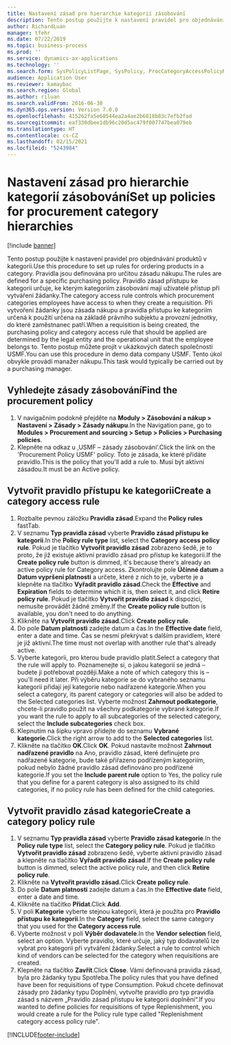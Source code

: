 ```yaml
---
title: Nastavení zásad pro hierarchie kategorií zásobování
description: Tento postup použijte k nastavení pravidel pro objednávání produktů v kategorii.
author: RichardLuan
manager: tfehr
ms.date: 07/22/2019
ms.topic: business-process
ms.prod: ''
ms.service: dynamics-ax-applications
ms.technology: ''
ms.search.form: SysPolicyListPage, SysPolicy, ProcCategoryAccessPolicyRule, ProcCategoryPolicyRule, EcoResCategorySingleLookup
audience: Application User
ms.reviewer: kamaybac
ms.search.region: Global
ms.author: riluan
ms.search.validFrom: 2016-06-30
ms.dyn365.ops.version: Version 7.0.0
ms.openlocfilehash: 415262fa5e68544ea2a4ae2b6818b83c7efb2fad
ms.sourcegitcommit: eaf330dbee1db96c20d5ac479f007747bea079eb
ms.translationtype: HT
ms.contentlocale: cs-CZ
ms.lasthandoff: 02/15/2021
ms.locfileid: "5243984"
---
```

# <a name="set-up-policies-for-procurement-category-hierarchies"></a><span data-ttu-id="3c18d-103">Nastavení zásad pro hierarchie kategorií zásobování</span><span class="sxs-lookup"><span data-stu-id="3c18d-103">Set up policies for procurement category hierarchies</span></span>

[!include [banner](../../includes/banner.md)]

<span data-ttu-id="3c18d-104">Tento postup použijte k nastavení pravidel pro objednávání produktů v kategorii.</span><span class="sxs-lookup"><span data-stu-id="3c18d-104">Use this procedure to set up rules for ordering products in a category.</span></span> <span data-ttu-id="3c18d-105">Pravidla jsou definována pro určitou zásadu nákupu.</span><span class="sxs-lookup"><span data-stu-id="3c18d-105">The rules are defined for a specific purchasing policy.</span></span> <span data-ttu-id="3c18d-106">Pravidlo zásad přístupu ke kategorii určuje, ke kterým kategoriím zásobování mají uživatelé přístup při vytváření žádanky.</span><span class="sxs-lookup"><span data-stu-id="3c18d-106">The category access rule controls which procurement categories employees have access to when they create a requisition.</span></span> <span data-ttu-id="3c18d-107">Při vytvoření žádanky jsou zásada nákupu a pravidla přístupu ke kategoriím určená k použití určena na základě právního subjektu a provozní jednotky, do které zaměstnanec patří.</span><span class="sxs-lookup"><span data-stu-id="3c18d-107">When a requisition is being created, the purchasing policy and category access rule that should be applied are determined by the legal entity and the operational unit that the employee belongs to.</span></span> <span data-ttu-id="3c18d-108">Tento postup můžete projít v ukázkových datech společnosti USMF.</span><span class="sxs-lookup"><span data-stu-id="3c18d-108">You can use this procedure in demo data company USMF.</span></span> <span data-ttu-id="3c18d-109">Tento úkol obvykle provádí manažer nákupu.</span><span class="sxs-lookup"><span data-stu-id="3c18d-109">This task would typically be carried out by a purchasing manager.</span></span>


## <a name="find-the-procurement-policy"></a><span data-ttu-id="3c18d-110">Vyhledejte zásady zásobování</span><span class="sxs-lookup"><span data-stu-id="3c18d-110">Find the procurement policy</span></span>
1. <span data-ttu-id="3c18d-111">V navigačním podokně přejděte na **Moduly > Zásobování a nákup > Nastavení > Zásady > Zásady nákupu**.</span><span class="sxs-lookup"><span data-stu-id="3c18d-111">In the Navigation pane, go to **Modules > Procurement and sourcing > Setup > Policies > Purchasing policies**.</span></span>
2. <span data-ttu-id="3c18d-112">Klepněte na odkaz u ‚USMF – zásady zásobování‘.</span><span class="sxs-lookup"><span data-stu-id="3c18d-112">Click the link on the 'Procurement Policy USMF' policy.</span></span> <span data-ttu-id="3c18d-113">Toto je zásada, ke které přidáte pravidlo.</span><span class="sxs-lookup"><span data-stu-id="3c18d-113">This is the policy that you'll add a rule to.</span></span> <span data-ttu-id="3c18d-114">Musí být aktivní zásadou.</span><span class="sxs-lookup"><span data-stu-id="3c18d-114">It must be an Active policy.</span></span>  

## <a name="create-a-category-access-rule"></a><span data-ttu-id="3c18d-115">Vytvořit pravidlo přístupu ke kategorii</span><span class="sxs-lookup"><span data-stu-id="3c18d-115">Create a category access rule</span></span>
1. <span data-ttu-id="3c18d-116">Rozbalte pevnou záložku **Pravidla zásad**.</span><span class="sxs-lookup"><span data-stu-id="3c18d-116">Expand the **Policy rules** fastTab.</span></span>
2. <span data-ttu-id="3c18d-117">V seznamu **Typ pravidla zásad** vyberte **Pravidlo zásad přístupu ke kategorii**.</span><span class="sxs-lookup"><span data-stu-id="3c18d-117">In the **Policy rule type** list, select the **Category access policy rule**.</span></span> <span data-ttu-id="3c18d-118">Pokud je tlačítko **Vytvořit pravidlo zásad** zobrazeno šedě, je to proto, že již existuje aktivní pravidlo zásad pro přístup ke kategorii.</span><span class="sxs-lookup"><span data-stu-id="3c18d-118">If the **Create policy rule** button is dimmed, it's because there's already an active policy rule for Category access.</span></span> <span data-ttu-id="3c18d-119">Zkontrolujte pole **Účinné datum** a **Datum vypršení platnosti** a určete, které z nich to je, vyberte je a klepněte na tlačítko **Vyřadit pravidlo zásad**.</span><span class="sxs-lookup"><span data-stu-id="3c18d-119">Check the **Effective** and **Expiration** fields to determine which it is, then select it, and click **Retire policy rule**.</span></span> <span data-ttu-id="3c18d-120">Pokud je tlačítko **Vytvořit pravidlo zásad** k dispozici, nemusíte provádět žádné změny.</span><span class="sxs-lookup"><span data-stu-id="3c18d-120">If the **Create policy rule** button is available, you don't need to do anything.</span></span>  
3. <span data-ttu-id="3c18d-121">Klikněte na **Vytvořit pravidlo zásad.**</span><span class="sxs-lookup"><span data-stu-id="3c18d-121">Click **Create policy rule**.</span></span>
4. <span data-ttu-id="3c18d-122">Do pole **Datum platnosti** zadejte datum a čas.</span><span class="sxs-lookup"><span data-stu-id="3c18d-122">In the **Effective date** field, enter a date and time.</span></span> <span data-ttu-id="3c18d-123">Čas se nesmí překrývat s dalším pravidlem, které je již aktivní.</span><span class="sxs-lookup"><span data-stu-id="3c18d-123">The time must not overlap with another rule that's already active.</span></span>  
5. <span data-ttu-id="3c18d-124">Vyberte kategorii, pro kterou bude pravidlo platit.</span><span class="sxs-lookup"><span data-stu-id="3c18d-124">Select a category that the rule will apply to.</span></span> <span data-ttu-id="3c18d-125">Poznamenejte si, o jakou kategorii se jedná – budete ji potřebovat později.</span><span class="sxs-lookup"><span data-stu-id="3c18d-125">Make a note of which category this is – you'll need it later.</span></span> <span data-ttu-id="3c18d-126">Při výběru kategorie se do vybraného seznamu kategorií přidají její kategorie nebo nadřazené kategorie.</span><span class="sxs-lookup"><span data-stu-id="3c18d-126">When you select a category, its parent category or categories will also be added to the Selected categories list.</span></span> <span data-ttu-id="3c18d-127">Vyberte možnost **Zahrnout podkategorie**, chcete-li pravidlo použít na všechny podkategorie vybrané kategorie.</span><span class="sxs-lookup"><span data-stu-id="3c18d-127">If you want the rule to apply to all subcategories of the selected category, select the **Include subcategories** check box.</span></span>
6. <span data-ttu-id="3c18d-128">Klepnutím na šipku vpravo přidejte do seznamu **Vybrané kategorie**.</span><span class="sxs-lookup"><span data-stu-id="3c18d-128">Click the right arrow to add to the **Selected categories** list.</span></span>  
4. <span data-ttu-id="3c18d-129">Klikněte na tlačítko **OK**.</span><span class="sxs-lookup"><span data-stu-id="3c18d-129">Click **OK**.</span></span> <span data-ttu-id="3c18d-130">Pokud nastavíte možnost **Zahrnout nadřazené pravidlo** na Ano, pravidlo zásad, které definujete pro nadřazené kategorie, bude také přiřazeno podřízeným kategoriím, pokud nebylo žádné pravidlo zásad definováno pro podřízené kategorie.</span><span class="sxs-lookup"><span data-stu-id="3c18d-130">If you set the **Include parent rule** option to Yes, the policy rule that you define for a parent category is also assigned to its child categories, if no policy rule has been defined for the child categories.</span></span>

## <a name="create-a-category-policy-rule"></a><span data-ttu-id="3c18d-131">Vytvořit pravidlo zásad kategorie</span><span class="sxs-lookup"><span data-stu-id="3c18d-131">Create a category policy rule</span></span>
1. <span data-ttu-id="3c18d-132">V seznamu **Typ pravidla zásad** vyberte **Pravidlo zásad kategorie**.</span><span class="sxs-lookup"><span data-stu-id="3c18d-132">In the **Policy rule type** list, select the **Category policy rule**.</span></span> <span data-ttu-id="3c18d-133">Pokud je tlačítko **Vytvořit pravidlo zásad** zobrazeno šedě, vyberte aktivní pravidlo zásad a klepněte na tlačítko **Vyřadit pravidlo zásad**.</span><span class="sxs-lookup"><span data-stu-id="3c18d-133">If the **Create policy rule** button is dimmed, select the active policy rule, and then click **Retire policy rule**.</span></span>  
2. <span data-ttu-id="3c18d-134">Klikněte na **Vytvořit pravidlo zásad.**</span><span class="sxs-lookup"><span data-stu-id="3c18d-134">Click **Create policy rule**.</span></span>
3. <span data-ttu-id="3c18d-135">Do pole **Datum platnosti** zadejte datum a čas.</span><span class="sxs-lookup"><span data-stu-id="3c18d-135">In the **Effective date** field, enter a date and time.</span></span>
4. <span data-ttu-id="3c18d-136">Klikněte na tlačítko **Přidat**.</span><span class="sxs-lookup"><span data-stu-id="3c18d-136">Click **Add**.</span></span>
5. <span data-ttu-id="3c18d-137">V poli **Kategorie** vyberte stejnou kategorii, která je použita pro **Pravidlo přístupu ke kategorii**.</span><span class="sxs-lookup"><span data-stu-id="3c18d-137">In the **Category** field, select the same category that you used for the **Category access rule**.</span></span>
6. <span data-ttu-id="3c18d-138">Vyberte možnost v poli **Výběr dodavatele**.</span><span class="sxs-lookup"><span data-stu-id="3c18d-138">In the **Vendor selection** field, select an option.</span></span> <span data-ttu-id="3c18d-139">Vyberte pravidlo, které určuje, jaký typ dodavatelů lze vybrat pro kategorii při vytváření žádanky.</span><span class="sxs-lookup"><span data-stu-id="3c18d-139">Select a rule to control which kind of vendors can be selected for the category when requisitions are created.</span></span>  
7. <span data-ttu-id="3c18d-140">Klepněte na tlačítko **Zavřít**.</span><span class="sxs-lookup"><span data-stu-id="3c18d-140">Click **Close**.</span></span> <span data-ttu-id="3c18d-141">Vámi definovaná pravidla zásad, byla pro žádanky typu Spotřeba.</span><span class="sxs-lookup"><span data-stu-id="3c18d-141">The policy rules that you have defined have been for requisitions of type Consumption.</span></span> <span data-ttu-id="3c18d-142">Pokud chcete definovat zásady pro žádanky typu Doplnění, vytvořte pravidlo pro typ pravidla zásad s názvem „Pravidlo zásad přístupu ke kategorii doplnění“.</span><span class="sxs-lookup"><span data-stu-id="3c18d-142">If you wanted to define policies for requisitions of type Replenishment, you would create a rule for the Policy rule type called "Replenishment category access policy rule".</span></span>  



[!INCLUDE[footer-include](../../../includes/footer-banner.md)]